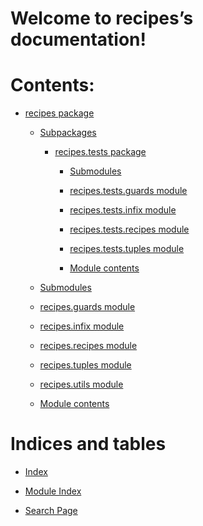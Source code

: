 <!-- recipes documentation master file, created by
sphinx-quickstart on Mon Apr 11 19:42:01 2022.
You can adapt this file completely to your liking, but it should at least
contain the root `toctree` directive. -->
# Welcome to recipes’s documentation!

# Contents:


* [recipes package](recipes.md)


    * [Subpackages](recipes.md#subpackages)


        * [recipes.tests package](recipes.tests.md)


            * [Submodules](recipes.tests.md#submodules)


            * [recipes.tests.guards module](recipes.tests.md#module-recipes.tests.guards)


            * [recipes.tests.infix module](recipes.tests.md#module-recipes.tests.infix)


            * [recipes.tests.recipes module](recipes.tests.md#module-recipes.tests.recipes)


            * [recipes.tests.tuples module](recipes.tests.md#module-recipes.tests.tuples)


            * [Module contents](recipes.tests.md#module-recipes.tests)


    * [Submodules](recipes.md#submodules)


    * [recipes.guards module](recipes.md#module-recipes.guards)


    * [recipes.infix module](recipes.md#module-recipes.infix)


    * [recipes.recipes module](recipes.md#module-recipes.recipes)


    * [recipes.tuples module](recipes.md#module-recipes.tuples)


    * [recipes.utils module](recipes.md#module-recipes.utils)


    * [Module contents](recipes.md#module-recipes)


# Indices and tables


* [Index](genindex.md)


* [Module Index](py-modindex.md)


* [Search Page](search.md)
